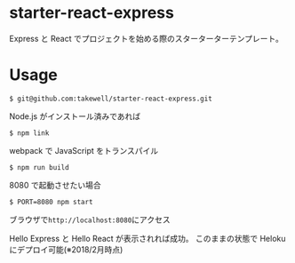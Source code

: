 # starter-react-express

Express と React でプロジェクトを始める際のスターターターテンプレート。

# Usage

```$ git@github.com:takewell/starter-react-express.git```

Node.js がインストール済みであれば

```$ npm link```

webpack で JavaScript をトランスパイル

```$ npm run build```

8080 で起動させたい場合

```$ PORT=8080 npm start```

ブラウザで```http://localhost:8080```にアクセス

Hello Express と Hello React が表示されれば成功。
このままの状態で Heloku にデプロイ可能(※2018/2月時点)

